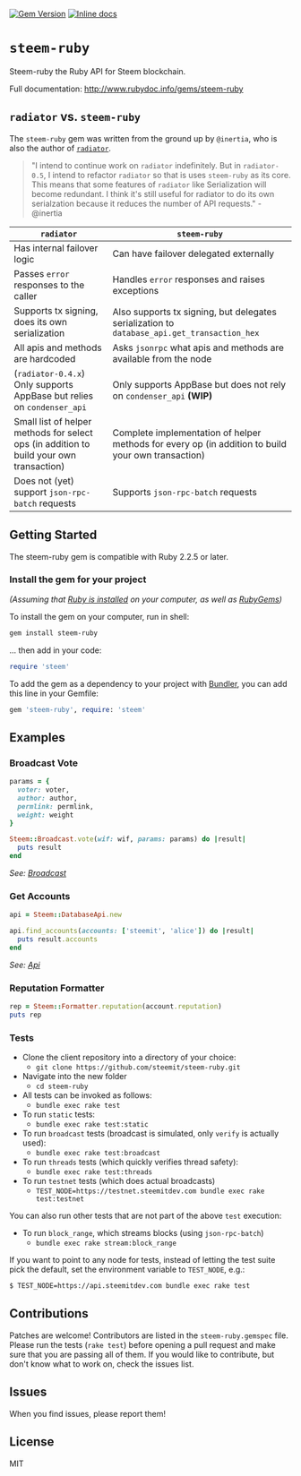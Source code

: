 [![Gem Version](https://badge.fury.io/rb/steem-ruby.svg)](https://badge.fury.io/rb/steem-ruby)
[![Inline docs](http://inch-ci.org/github/steemit/steem-ruby.svg?branch=master&style=shields)](http://inch-ci.org/github/steemit/steem-ruby)

# `steem-ruby`

Steem-ruby the Ruby API for Steem blockchain.

Full documentation: http://www.rubydoc.info/gems/steem-ruby

## `radiator` vs. `steem-ruby`

The `steem-ruby` gem was written from the ground up by `@inertia`, who is also the author of [`radiator`](https://github.com/inertia186/radiator).

> "I intend to continue work on `radiator` indefinitely. But in `radiator-0.5`, I intend to refactor `radiator` so that is uses `steem-ruby` as its core. This means that some features of `radiator` like Serialization will become redundant. I think it's still useful for radiator to do its own serialzation because it reduces the number of API requests." - @inertia

| `radiator` | `steem-ruby` |
|-|-|
| Has internal failover logic | Can have failover delegated externally |
| Passes `error` responses to the caller | Handles `error` responses and raises exceptions |
| Supports tx signing, does its own serialization | Also supports tx signing, but delegates serialization to `database_api.get_transaction_hex` |
| All apis and methods are hardcoded | Asks `jsonrpc` what apis and methods are available from the node |
| (`radiator-0.4.x`) Only supports AppBase but relies on `condenser_api` | Only supports AppBase but does not rely on `condenser_api` **(WIP)**
| Small list of helper methods for select ops (in addition to build your own transaction) | Complete implementation of helper methods for every op (in addition to build your own transaction) |
| Does not (yet) support `json-rpc-batch` requests | Supports `json-rpc-batch` requests |

## Getting Started

The steem-ruby gem is compatible with Ruby 2.2.5 or later.

### Install the gem for your project

*(Assuming that [Ruby is installed](https://www.ruby-lang.org/en/downloads/) on your computer, as well as [RubyGems](http://rubygems.org/pages/download))*

To install the gem on your computer, run in shell:

```bash
gem install steem-ruby
```

... then add in your code:

```ruby
require 'steem'
```

To add the gem as a dependency to your project with [Bundler](http://bundler.io/), you can add this line in your Gemfile:

```ruby
gem 'steem-ruby', require: 'steem'
```

## Examples

### Broadcast Vote

```ruby
params = {
  voter: voter,
  author: author,
  permlink: permlink,
  weight: weight
}

Steem::Broadcast.vote(wif: wif, params: params) do |result|
  puts result
end
```

*See: [Broadcast](https://www.rubydoc.info/gems/steem-ruby/Steem/Broadcast)*

### Get Accounts

```ruby
api = Steem::DatabaseApi.new

api.find_accounts(accounts: ['steemit', 'alice']) do |result|
  puts result.accounts
end
```

*See: [Api](https://www.rubydoc.info/gems/steem-ruby/Steem/Api)*

### Reputation Formatter

```ruby
rep = Steem::Formatter.reputation(account.reputation)
puts rep
```

### Tests

* Clone the client repository into a directory of your choice:
  * `git clone https://github.com/steemit/steem-ruby.git`
* Navigate into the new folder
  * `cd steem-ruby`
* All tests can be invoked as follows:
  * `bundle exec rake test`
* To run `static` tests:
  * `bundle exec rake test:static`
* To run `broadcast` tests (broadcast is simulated, only `verify` is actually used):
  * `bundle exec rake test:broadcast`
* To run `threads` tests (which quickly verifies thread safety):
  * `bundle exec rake test:threads`
* To run `testnet` tests (which does actual broadcasts)
  * `TEST_NODE=https://testnet.steemitdev.com bundle exec rake test:testnet`

You can also run other tests that are not part of the above `test` execution:

* To run `block_range`, which streams blocks (using `json-rpc-batch`)
  * `bundle exec rake stream:block_range`


If you want to point to any node for tests, instead of letting the test suite pick the default, set the environment variable to `TEST_NODE`, e.g.:

```bash
$ TEST_NODE=https://api.steemitdev.com bundle exec rake test
```

## Contributions

Patches are welcome! Contributors are listed in the `steem-ruby.gemspec` file. Please run the tests (`rake test`) before opening a pull request and make sure that you are passing all of them. If you would like to contribute, but don't know what to work on, check the issues list.

## Issues

When you find issues, please report them!

## License

MIT
